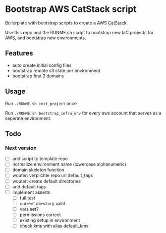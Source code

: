# Bootstrap AWS CatStack script

Boilerplate with bootstrap scripts to create a AWS [CatStack](https://github.com/wearetechnative/catstack).

Use this repo and the RUNME.sh script to bootstrap new IaC projects for AWS,
and bootstrap new environments.

## Features

- auto create initial config files
- bootstrap remote s3 state per environment
- bootstrap first 3 domains

## Usage

Run `./RUNME.sh init_project` once

Run `./RUNME.sh bootstrap_infra_env` for every aws account that serves as a
seperate environment.

## Todo

### Next version

- [ ] add script to template repo
- [ ] normalize environment name (lowercase alphanumeric)
- [ ] domain skeleton function
- [ ] wouter: verplichte repo url default_tags
- [ ] wouter: create default directories
- [ ] add default tags
- [ ] implement asserts
    - [ ] full test
    - [ ] current directory valid
    - [ ] vars set?
    - [ ] permissions correct
    - [ ] existing setup in environment
    - [ ] check kms with alias default_kms
